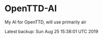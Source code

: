# OpenTTD-AI
My AI for OpenTTD, will use primarily air

Latest backup: Sun Aug 25 15:38:01 UTC 2019
